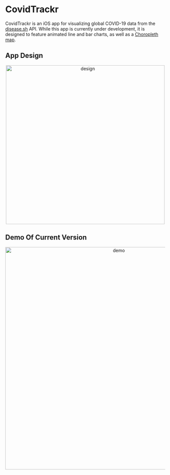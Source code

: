 # CovidTrackr

CovidTrackr is an iOS app for visualizing global COVID-19 data from the [disease.sh](https://disease.sh) API. While this app is currently under development, it is designed to feature animated line and bar charts, as well as a [Choropleth map](https://datavizcatalogue.com/methods/choropleth.html).

## App Design

<p align="center">
  <img src="https://user-images.githubusercontent.com/54814481/212226915-241a2d7e-3725-4958-b1b9-84134f41e858.jpeg" alt="design" width="500"/>
<p>


## Demo Of Current Version
  <p align="center">
    <img src="https://user-images.githubusercontent.com/54814481/216228199-6fc8bdc4-5884-4399-a116-6a9f1ad0ff05.gif" alt="demo" height="700"/>
  <p>

